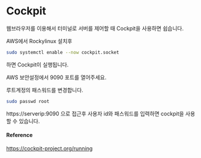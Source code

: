 
# Cockpit

웹브라우저를 이용해서 터미널로 서버를 제어할 때 Cockpit을 사용하면 쉽습니다.

AWS에서 Rockylinux 설치후

```bash
sudo systemctl enable --now cockpit.socket
```

하면 Cockpit이 실행됩니다.

AWS 보안설정에서 9090 포트를 열어주세요.

루트계정의 패스워드를 변경합니다.

```bash
sudo passwd root
```

https://serverip:9090 으로 접근후 사용자 id와 패스워드를 입력하면 cockpit을 사용할 수 있습니다.

#### Reference
https://cockpit-project.org/running
